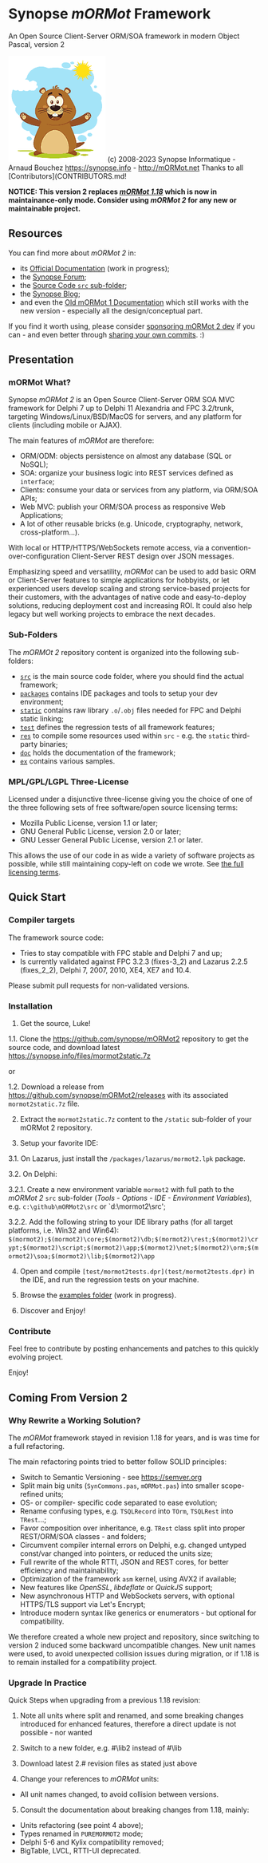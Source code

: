 # Synopse *mORMot* Framework

An Open Source Client-Server ORM/SOA framework in modern Object Pascal, version 2

![mORMot2](doc/happymormot.png)
(c) 2008-2023 Synopse Informatique - Arnaud Bouchez
https://synopse.info  - http://mORMot.net
Thanks to all [Contributors](CONTRIBUTORS.md!

**NOTICE: This version 2 replaces [*mORMot 1.18*](https://github.com/synopse/mORMot) which is now in maintainance-only mode. Consider using *mORMot 2* for any new or maintainable project.**

## Resources

You can find more about *mORMot 2* in:
- its [Official Documentation](https://synopse.info/files/doc/mORMot2.html) (work in progress);
- the [Synopse Forum](https://synopse.info/forum/viewforum.php?id=24);
- the [Source Code `src` sub-folder](src);
- the [Synopse Blog](https://blog.synopse.info);
- and even the [Old mORMot 1 Documentation](https://synopse.info/files/html/Synopse%20mORMot%20Framework%20SAD%201.18.html) which still works with the new version - especially all the design/conceptual part.

If you find it worth using, please consider [sponsoring mORMot 2 dev](https://github.com/sponsors/synopse) if you can - and even better through [sharing your own commits](https://github.com/synopse/mORMot2/pulls). :)

## Presentation

### mORMot What?

Synopse *mORMot 2* is an Open Source Client-Server ORM SOA MVC framework for Delphi 7 up to Delphi 11 Alexandria and FPC 3.2/trunk, targeting Windows/Linux/BSD/MacOS for servers, and any platform for clients (including mobile or AJAX).

The main features of *mORMot* are therefore:

 - ORM/ODM: objects persistence on almost any database (SQL or NoSQL);
 - SOA: organize your business logic into REST services defined as `interface`;
 - Clients: consume your data or services from any platform, via ORM/SOA APIs;
 - Web MVC: publish your ORM/SOA process as responsive Web Applications;
 - A lot of other reusable bricks (e.g. Unicode, cryptography, network, cross-platform...).

With local or HTTP/HTTPS/WebSockets remote access, via a convention-over-configuration Client-Server REST design over JSON messages.

Emphasizing speed and versatility, *mORMot* can be used to add basic ORM or Client-Server features to simple applications for hobbyists, or let experienced users develop scaling and strong service-based projects for their customers, with the advantages of native code and easy-to-deploy solutions, reducing deployment cost and increasing ROI. It could also help legacy but well working projects to embrace the next decades.

### Sub-Folders

The *mORMOt 2* repository content is organized into the following sub-folders:

- [`src`](src) is the main source code folder, where you should find the actual framework;
- [`packages`](packages) contains IDE packages and tools to setup your dev environment;
- [`static`](static) contains raw library `.o`/`.obj` files needed for FPC and Delphi static linking;
- [`test`](test) defines the regression tests of all framework features;
- [`res`](res) to compile some resources used within `src` - e.g. the `static` third-party binaries;
- [`doc`](doc) holds the documentation of the framework;
- [`ex`](ex) contains various samples.

### MPL/GPL/LGPL Three-License

Licensed under a disjunctive three-license giving you the choice of one of the three following sets of free software/open source licensing terms:
- Mozilla Public License, version 1.1 or later;
- GNU General Public License, version 2.0 or later;
- GNU Lesser General Public License, version 2.1 or later.

This allows the use of our code in as wide a variety of software projects as possible, while still maintaining copy-left on code we wrote.
See [the full licensing terms](LICENCE.md).

## Quick Start

### Compiler targets

The framework source code:
- Tries to stay compatible with FPC stable and Delphi 7 and up;
- Is currently validated against FPC 3.2.3 (fixes-3_2) and Lazarus 2.2.5 (fixes_2_2), Delphi 7, 2007, 2010, XE4, XE7 and 10.4.

Please submit pull requests for non-validated versions.

### Installation

1. Get the source, Luke!

1.1. Clone the https://github.com/synopse/mORMot2 repository to get the source code, and download latest https://synopse.info/files/mormot2static.7z 

or

1.2. Download a release from https://github.com/synopse/mORMot2/releases with its associated `mormot2static.7z` file.

2. Extract the `mormot2static.7z` content to the `/static` sub-folder of your mORMot 2 repository.

3. Setup your favorite IDE: 

3.1. On Lazarus, just install the `/packages/lazarus/mormot2.lpk` package.

3.2. On Delphi: 

3.2.1. Create a new environment variable `mormot2` with full path to the *mORMot 2* `src` sub-folder (*Tools - Options - IDE - Environment Variables*), e.g. `c:\github\mORMot2\src` or `d:\mormot2\src'; 

3.2.2. Add the following string to your IDE library paths (for all target platforms, i.e. Win32 and Win64):
   `$(mormot2);$(mormot2)\core;$(mormot2)\db;$(mormot2)\rest;$(mormot2)\crypt;$(mormot2)\script;$(mormot2)\app;$(mormot2)\net;$(mormot2)\orm;$(mormot2)\soa;$(mormot2)\lib;$(mormot2)\app`

4. Open and compile `[test/mormot2tests.dpr](test/mormot2tests.dpr)` in the IDE, and run the regression tests on your machine.

5. Browse the [examples folder](/ex) (work in progress).

5. Discover and Enjoy!

### Contribute

Feel free to contribute by posting enhancements and patches to this quickly evolving project.
  
Enjoy!

## Coming From Version 2

### Why Rewrite a Working Solution?

The *mORMot* framework stayed in revision 1.18 for years, and is was time for a full refactoring.

The main refactoring points tried to better follow SOLID principles:
 - Switch to Semantic Versioning - see https://semver.org
 - Split main big units (`SynCommons.pas`, `mORMot.pas`) into smaller scope-refined units;
 - OS- or compiler- specific code separated to ease evolution;
 - Rename confusing types, e.g. `TSQLRecord` into `TOrm`, `TSQLRest` into `TRest`...;
 - Favor composition over inheritance, e.g. `TRest` class split into proper REST/ORM/SOA classes - and folders;
 - Circumvent compiler internal errors on Delphi, e.g. changed untyped const/var changed into pointers, or reduced the units size;
 - Full rewrite of the whole RTTI, JSON and REST cores, for better efficiency and maintainability;
 - Optimization of the framework `asm` kernel, using AVX2 if available;
 - New features like *OpenSSL*, *libdeflate* or *QuickJS* support;
 - New asynchronous HTTP and WebSockets servers, with optional HTTPS/TLS support via Let's Encrypt;
 - Introduce modern syntax like generics or enumerators - but optional for compatibility.

We therefore created a whole new project and repository, since switching to version 2 induced some backward uncompatible changes. New unit names were used, to avoid unexpected collision issues during migration, or if 1.18 is to remain installed for a compatibility project.

### Upgrade In Practice

Quick Steps when upgrading from a previous 1.18 revision:

1) Note all units where split and renamed, and some breaking changes introduced for enhanced features, therefore a direct update is not possible - nor wanted

2) Switch to a new folder, e.g. #\lib2 instead of #\lib

3) Download latest 2.# revision files as stated just above
  
4) Change your references to *mORMot* units:
 - All unit names changed, to avoid collision between versions.
 
5) Consult the documentation about breaking changes from 1.18, mainly:
 - Units refactoring (see point 4 above);
 - Types renamed in `PUREMORMOT2` mode;
 - Delphi 5-6 and Kylix compatibility removed;
 - BigTable, LVCL, RTTI-UI deprecated.
